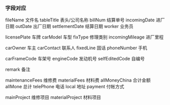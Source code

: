 ### 字段对应
fileName        文件名
tableTitle      表头/公司名称
billNum         结算单号
incomingDate    进厂日期
outDate         出厂日期
settlementDate  结算日期
worker          业务员


licensePlate    车牌
carModel        车型
fixType         修理类别
incomingMileage 进厂里程


carOwner        车主
carContact      联系人
fixedLine       固话
phoneNumber     手机

carFrameCode    车架号
engineCode      发动机号
selfEditedCode  自编号


remark          备注

maintenanceFees 维修费
materialFees    材料费
allMoneyChina   合计金额
allMone         总计
telePhone       电话
local           地址
payment         付帐方式

mainProject     维修项目
materialProject 材料项目